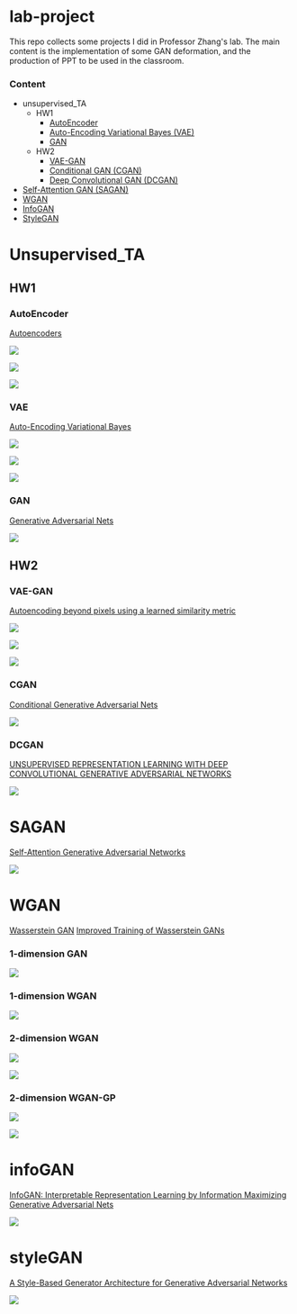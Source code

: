# lab-project

This repo collects some projects I did in Professor Zhang's lab. The main content is the implementation of some GAN deformation, and the production of PPT to be used in the classroom.


### Content
* unsupervised_TA
    * HW1
        * [AutoEncoder](###AutoEncoder)
        * [Auto-Encoding Variational Bayes (VAE)](###VAE)
        * [GAN](###GAN)
    * HW2
        * [VAE-GAN](###VAE-GAN)
        * [Conditional GAN (CGAN)](###CGAN)
        * [Deep Convolutional GAN (DCGAN)](###DCGAN)
* [Self-Attention GAN (SAGAN)](#SAGAN)
* [WGAN](#WGAN)
* [InfoGAN](#infoGAN)
* [StyleGAN](#styleGAN)

# Unsupervised_TA
## HW1
### AutoEncoder
[Autoencoders](https://arxiv.org/pdf/2003.05991.pdf)

![](/unsupervised_TA/HW1/1-1/ae_mnist/Unknown.png)

![](/unsupervised_TA/HW1/1-1/ae_mnist/Unknown-1.png)

![](/unsupervised_TA/HW1/1-1/ae_mnist/Unknown-2.png)

### VAE
[Auto-Encoding Variational Bayes](https://arxiv.org/pdf/1312.6114.pdf)

![](/unsupervised_TA/HW1/1-3/img/Unknown.png)

![](/unsupervised_TA/HW1/1-3/img/Unknown-1.png)

![](/unsupervised_TA/HW1/1-3/img/Unknown-2.png)

### GAN
[Generative Adversarial Nets](https://arxiv.org/pdf/1406.2661.pdf)

![](/unsupervised_TA/HW1/1-5/img/Unknown.png)

## HW2
### VAE-GAN
[Autoencoding beyond pixels using a learned similarity metric](https://arxiv.org/pdf/1512.09300.pdf)

![](/unsupervised_TA/HW2/2-1/img/Unknown.png)

![](/unsupervised_TA/HW2/2-1/img/Unknown-1.png)

![](/unsupervised_TA/HW2/2-1/img/Unknown-2.png)

### CGAN
[Conditional Generative Adversarial Nets](https://arxiv.org/pdf/1411.1784.pdf)

![](/unsupervised_TA/HW2/2-2/img/Unknown.png)

### DCGAN
[UNSUPERVISED REPRESENTATION LEARNING WITH DEEP CONVOLUTIONAL GENERATIVE ADVERSARIAL NETWORKS](https://arxiv.org/pdf/1511.06434.pdf)

![](/unsupervised_TA/HW2/2-3/img/Unknown.png)


# SAGAN
[Self-Attention Generative Adversarial Networks](https://arxiv.org/pdf/1805.08318.pdf)

![](/SAGAN/img/Unknown.png)

# WGAN
[Wasserstein GAN](https://arxiv.org/pdf/1701.07875.pdf)
[Improved Training of Wasserstein GANs](https://arxiv.org/pdf/1704.00028.pdf)

### 1-dimension GAN
![](/WGAN/img/Unknown.png)

### 1-dimension WGAN
![](/WGAN/img/Unknown-1.png)

### 2-dimension WGAN
![](/WGAN/img/Unknown-2.png)

![](/WGAN/img/Unknown-3.png)

### 2-dimension WGAN-GP
![](/WGAN/img/Unknown-4.png)

![](/WGAN/img/Unknown-5.png)

# infoGAN
[InfoGAN: Interpretable Representation Learning by Information Maximizing Generative Adversarial Nets](https://arxiv.org/pdf/1606.03657.pdf)

![](/infoGAN/img/Unknown.png)

# styleGAN
[A Style-Based Generator Architecture for Generative Adversarial Networks](https://arxiv.org/pdf/1812.04948.pdf)

![](/styleGAN/img/Unknown.png)








